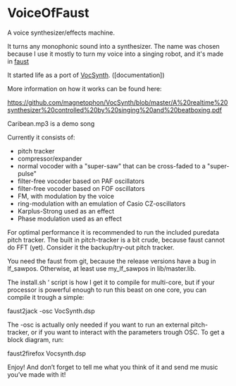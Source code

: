 VoiceOfFaust
============

A voice synthesizer/effects machine.

It turns any monophonic sound into a synthesizer.
The name was chosen because I use it mostly to turn my voice into a singing robot, and it's made in [faust](http://faust.grame.fr)

It started life as a port of [VocSynth](https://github.com/magnetophon/VocSynth). ([documentation])

More information on how it works can be found here:

https://github.com/magnetophon/VocSynth/blob/master/A%20realtime%20synthesizer%20controlled%20by%20singing%20and%20beatboxing.pdf


Caribean.mp3 is a demo song

Currently it consists of:

* pitch tracker
* compressor/expander
* normal vocoder with a "super-saw" that can be cross-faded to a "super-pulse"
* filter-free vocoder based on PAF oscillators
* filter-free vocoder based on FOF oscillators
* FM, with modulation by the voice
* ring-modulation with an emulation of Casio CZ-oscillators
* Karplus-Strong used as an effect
* Phase modulation used as an effect



For optimal performance it is recommended to run the included puredata pitch tracker.
The built in pitch-tracker is a bit crude, because faust cannot do FFT (yet).
Consider it the backup/try-out pitch tracker.

You need the faust from git, because the release versions have a bug in lf_sawpos.
Otherwise, at least use my_lf_sawpos in lib/master.lib.

The install.sh ‘ script is how I get it to compile for multi-core, but if your processor is powerful enough to run this beast on one core, you can compile it trough a simple:

faust2jack -osc VocSynth.dsp

The -osc is actually only needed if you want to run an external pitch-tracker, or if you want to interact with the parameters trough OSC.
To get a block diagram, run:

faust2firefox Vocsynth.dsp


Enjoy! And don’t forget to tell me what you think of it and send me music you’ve made with it!
